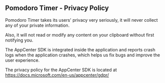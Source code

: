 ## Pomodoro Timer - Privacy Policy

Pomodoro Timer takes its users' privacy very seriously, it will never collect any of your private information. 

Also, it will not read or modify any content on your clipboard without first notifying you.

The AppCenter SDK is integrated inside the application and reports crash logs when the application crashes, which helps us fix bugs and improve the user experience.

The privacy policy for the AppCenter SDK is located at https://docs.microsoft.com/en-us/appcenter/gdpr/